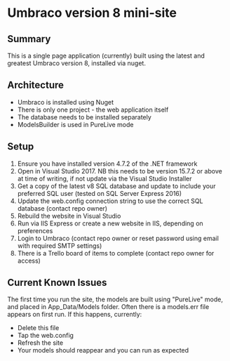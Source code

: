 # Umbraco version 8 mini-site

## Summary

This is a single page application (currently) built using the latest and greatest Umbraco version 8, installed via nuget.

## Architecture

- Umbraco is installed using Nuget
- There is only one project - the web application itself
- The database needs to be installed separately
- ModelsBuilder is used in PureLive mode

## Setup

1) Ensure you have installed version 4.7.2 of the .NET framework 
2) Open in Visual Studio 2017. NB this needs to be version 15.7.2 or above at time of writing, if not update via the Visual Studio Installer
3) Get a copy of the latest v8 SQL database and update to include your preferred SQL user (tested on SQL Server Express 2016)
4) Update the web.config connection string to use the correct SQL database (contact repo owner)
5) Rebuild the website in Visual Studio
6) Run via IIS Express or create a new website in IIS, depending on preferences
7) Login to Umbraco (contact repo owner or reset password using email with required SMTP settings)
8) There is a Trello board of items to complete (contact repo owner for access)

## Current Known Issues

The first time you run the site, the models are built using "PureLive" mode, and placed in App_Data/Models folder. Often there is a models.err file appears on first run. If this happens, currently:

- Delete this file
- Tap the web.config
- Refresh the site
- Your models should reappear and you can run as expected
